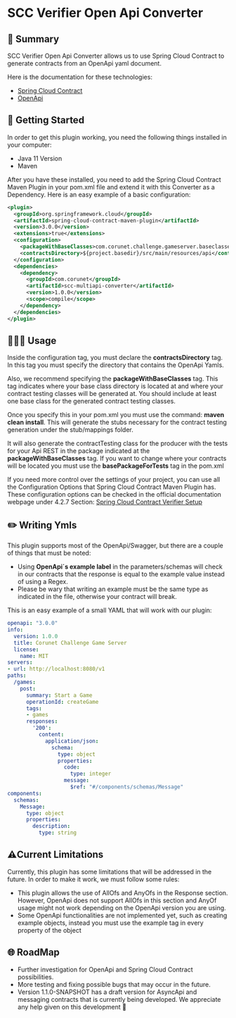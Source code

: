 # SCC Verifier Open Api Converter

## 📜 Summary

SCC Verifier Open Api Converter allows us to use Spring Cloud Contract to generate contracts from an OpenApi yaml document.

Here is the documentation for these technologies:

- [Spring Cloud Contract](https://cloud.spring.io/spring-cloud-contract/reference/html/)
- [OpenApi](https://swagger.io/specification/)

## 🚀 Getting Started

In order to get this plugin working, you need the following things installed in your computer:

- Java 11 Version
- Maven

After you have these installed, you need to add the Spring Cloud Contract Maven Plugin in your pom.xml file and extend it with this Converter as a Dependency. Here is an easy example of a basic configuration:

```xml
<plugin>
  <groupId>org.springframework.cloud</groupId>
  <artifactId>spring-cloud-contract-maven-plugin</artifactId>
  <version>3.0.0</version>
  <extensions>true</extensions>
  <configuration>
    <packageWithBaseClasses>com.corunet.challenge.gameserver.baseclasses</packageWithBaseClasses>
    <contractsDirectory>${project.basedir}/src/main/resources/api</contractsDirectory>
  </configuration>
  <dependencies>
    <dependency>
      <groupId>com.corunet</groupId>
      <artifactId>scc-multiapi-converter</artifactId>
      <version>1.0.0</version>
      <scope>compile</scope>
    </dependency>
  </dependencies>
</plugin>
```

## 🧑🏻‍💻 Usage

Inside the configuration tag, you must declare the **contractsDirectory** tag. In this tag you must specify the directory that contains the OpenApi Yamls.

Also, we recommend specifying the **packageWithBaseClasses** tag. This tag indicates where your base class directory is located at and where your contract testing classes will be generated at. You should include at least one base class for the generated contract testing classes.

Once you specify this in your pom.xml you must use the command: **maven** **clean** **install**. This will generate the stubs necessary for the contract testing generation under the stub/mappings folder.

It will also generate the contractTesting class for the producer with the tests for your Api REST in the package indicated at the **packageWithBaseClasses** tag. If you want to change where your contracts will be located you must use the **basePackageForTests** tag in the pom.xml

If you need more control over the settings of your project, you can use all the Configuration Options that Spring Cloud Contract Maven Plugin has. These configuration options can be checked in the official documentation webpage under 4.2.7 Section: [Spring Cloud Contract Verifier Setup](https://cloud.spring.io/spring-cloud-contract/2.0.x/multi/multi__spring_cloud_contract_verifier_setup.html#maven-configuration-options)

## ✏️ Writing Ymls

This plugin supports most of the OpenApi/Swagger, but there are a couple of things that must be noted:

- Using **OpenApi´s example label** in the parameters/schemas will check in our contracts that the response is equal to the example value instead of using a Regex.
- Please be wary that writing an example must be the same type as indicated in the file, otherwise your contract will break.

This is an easy example of a small YAML that will work with our plugin:

```yaml
openapi: "3.0.0"
info:
  version: 1.0.0
  title: Corunet Challenge Game Server
  license:
    name: MIT
servers:
- url: http://localhost:8080/v1
paths:
  /games:
    post:
      summary: Start a Game
      operationId: createGame
      tags:
      - games
      responses:
        '200':
          content:
            application/json:
              schema:
                type: object
                properties:
                  code:
                    type: integer
                  message:
                    $ref: "#/components/schemas/Message"
components:
  schemas:
    Message:
      type: object
      properties:
        description:
          type: string
```

## ⚠️Current Limitations

Currently, this plugin has some limitations that will be addressed in the future. In order to make it work, we must follow some rules:

- This plugin allows the use of AllOfs and AnyOfs in the Response section. However, OpenApi does not support AllOfs in this section and AnyOf usage might not work depending on the OpenApi version you are using.
- Some OpenApi functionalities are not implemented yet, such as creating example objects, instead you must use the example tag in every property of the object

## 🌐 RoadMap

- Further investigation for OpenApi and Spring Cloud Contract possibilities.
- More testing and fixing possible bugs that may occur in the future.
- Version 1.1.0-SNAPSHOT has a draft version for AsyncApi and messaging contracts that is currently being developed. We appreciate any help given on this development 💜
